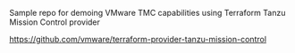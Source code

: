 Sample repo for demoing VMware TMC capabilities using Terraform Tanzu Mission Control provider

https://github.com/vmware/terraform-provider-tanzu-mission-control
